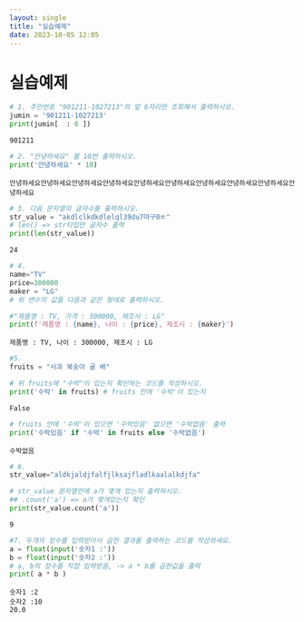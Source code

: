 ```yaml
---
layout: single
title: "실습예제"
date: 2023-10-05 12:05
---
```


# 실습예제


```python
# 1. 주민번호 "901211-1027213"의 앞 6자리만 조회해서 출력하시오.
jumin = '901211-1027213'
print(jumin[  : 6 ])
```

    901211
    


```python
# 2. "안녕하세요" 를 10번 출력하시오.
print('안녕하세요' * 10)
```

    안녕하세요안녕하세요안녕하세요안녕하세요안녕하세요안녕하세요안녕하세요안녕하세요안녕하세요안녕하세요
    


```python
# 3. 다음 문자열의 글자수를 출력하시오.
str_value = "akdlclkdkdlelql39du7마구0ㅌ" 
# len() => str타입만 글자수 출력
print(len(str_value)) 
```

    24
    


```python
# 4.
name="TV"
price=300000
maker = "LG"
# 위 변수의 값을 다음과 같은 형태로 출력하시오.
```


```python
#"제품명 : TV, 가격 : 300000, 제조사 : LG"
print(f'제품명 : {name}, 나이 : {price}, 제조시 : {maker}')
```

    제품명 : TV, 나이 : 300000, 제조시 : LG
    


```python
#5.
fruits = "사과 복숭아 귤 배"
```


```python
# 위 fruits에 "수박"이 있는지 확인하는 코드를 작성하시오.
print('수박' in fruits) # fruits 안에 '수박'이 있는지
```

    False
    


```python
# fruits 안에 '수박'이 있으면 '수박있음' 없으면 '수박없음' 출력
print('수박있음' if '수박' in fruits else '수박없음')
```

    수박없음
    


```python
# 6.
str_value="aldkjaldjfalfjlksajfladlkaalalkdjfa"
```


```python
# str_value 문자열안에 a가 몇개 있는지 출력하시오.
## .count('a') => a가 몇개있는지 확인
print(str_value.count('a')) 
```

    9
    


```python
#7. 두개의 정수를 입력받아서 곱한 결과를 출력하는 코드를 작성하세요.
a = float(input('숫자1 :'))
b = float(input('숫자2 :'))
# a, b의 정수를 직접 입력받음, -> a * b를 곱한값을 출력
print( a * b )
```

    숫자1 :2
    숫자2 :10
    20.0
    

